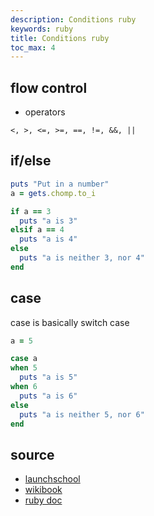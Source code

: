 ```yaml
---
description: Conditions ruby
keywords: ruby
title: Conditions ruby
toc_max: 4
---
```

## flow control

* operators

`<, >, <=, >=, ==, !=, &&, ||`

## if/else

```ruby
puts "Put in a number"
a = gets.chomp.to_i

if a == 3
  puts "a is 3"
elsif a == 4
  puts "a is 4"
else
  puts "a is neither 3, nor 4"
end
```

## case
case is basically switch case

```ruby
a = 5

case a
when 5
  puts "a is 5"
when 6
  puts "a is 6"
else
  puts "a is neither 5, nor 6"
end
```
## source

* [launchschool](https://launchschool.com/books/ruby/read/flow_control##conditionals)
* [wikibook](https://en.wikibooks.org/wiki/Ruby_Programming/Syntax/Control_Structures)
* [ruby doc](https://ruby-doc.org/core-2.2.0/doc/syntax/control_expressions_rdoc.html)
